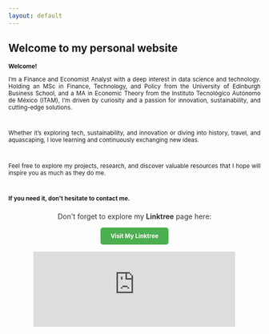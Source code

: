 ```yaml
---
layout: default
---
```


## Welcome to my personal website

<div style="text-align: justify;font-size:smaller;">
<b>Welcome!</b>

I’m a Finance and Economist Analyst with a deep interest in data science and technology. Holding an MSc in Finance, Technology, and Policy from the University of Edinburgh Business School, and a MA in Economic Theory from the Instituto Tecnológico Autónomo de México (ITAM), I’m driven by curiosity and a passion for innovation, sustainability, and cutting-edge solutions.

<br>

Whether it’s exploring tech, sustainability, and innovation or diving into history, travel, and aquascaping, I love learning and continuously exchanging new ideas.

<br>

Feel free to explore my projects, research, and discover valuable resources that I hope will inspire you as much as they do me.

<br>

<b>If you need it, don't hesitate to contact me. </b>

<div style="text-align: center; margin-top: 20px;">
    <p style="font-size: 1.2em; color: #333;">
        Don't forget to explore my <strong>Linktree</strong> page here:
    </p>
    <a href="https://linktr.ee/somniverse" target="_blank" 
       style="display: inline-block; padding: 10px 20px; background-color: #4CAF50; color: white; text-decoration: none; font-size: 1em; border-radius: 5px; font-weight: bold;">
        Visit My Linktree
    </a>
</div>

<br>

<div style="text-align: center;">
    <iframe src="https://ghchart.rshah.org/GregSom-MSc" frameborder="0" scrolling="0" width="80%" height="150px" style="max-width: 600px; margin: auto;"></iframe>
</div>
<br>
<br>
